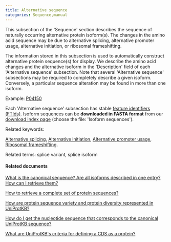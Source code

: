 ```yaml
---
title: Alternative sequence
categories: Sequence,manual
---
```


This subsection of the 'Sequence' section describes the sequence of naturally occurring alternative protein isoform(s). The changes in the amino acid sequence may be due to alternative splicing, alternative promoter usage, alternative initiation, or ribosomal frameshifting.

The information stored in this subsection is used to automatically construct alternative protein sequence(s) for display. We describe the amino acid changes and the alternative isoform in the 'Description' field of each 'Alternative sequence' subsection. Note that several 'Alternative sequence' subsections may be required to completely describe a given isoform. Conversely, a particular sequence alteration may be found in more than one isoform.

Example: [P04150](https://www.uniprot.org/uniprotkb/P04150#sequences)

Each 'Alternative sequence' subsection has stable [feature identifiers (FTIds)](http://www.uniprot.org/help/sequence%5Fannotation#annotation%5Fid). Isoform sequences can be **downloaded in FASTA format** from our [download index page](http://www.uniprot.org/downloads) (choose the file: 'Isoform sequences').

Related keywords:

[Alternative splicing](http://www.uniprot.org/keywords/25), [Alternative initiation](http://www.uniprot.org/keywords/24), [Alternative promoter usage](http://www.uniprot.org/keywords/877), [Ribosomal frameshifting](http://www.uniprot.org/keywords/688).

Related terms: splice variant, splice isoform

#### Related documents

[What is the canonical sequence? Are all isoforms described in one entry? How can I retrieve them?](http://www.uniprot.org/help/canonical%5Fand%5Fisoforms)

[How to retrieve a complete set of protein sequences?](http://www.uniprot.org/help/retrieve%5Fsets)

[How are protein sequence variety and protein diversity represented in UniProtKB?](http://www.uniprot.org/help/protein%5Fdiversity)

[How do I get the nucleotide sequence that corresponds to the canonical UniProtKB sequence?](http://www.uniprot.org/help/canonical%5Fnucleotide)

[What are UniProtKB's criteria for defining a CDS as a protein?](http://www.uniprot.org/help/cds%5Fprotein%5Fdefinition)
